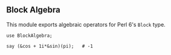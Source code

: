 Block Algebra
-------------


This module exports algebraic operators for Perl 6's `Block` type.


    use BlockAlgebra;

    say (&cos + 1i*&sin)(pi);   # -1
